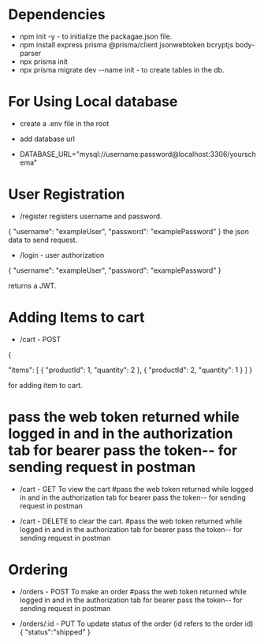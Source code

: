 # Dependencies
- npm init -y - to initialize the packagae.json file.
- npm install express prisma @prisma/client jsonwebtoken bcryptjs body-parser
- npx prisma init
- npx prisma migrate dev --name init - to create tables in the db.


# For Using Local database
- create a .env file in the root
- add database url

- DATABASE_URL="mysql://username:password@localhost:3306/yourschema"

# User Registration
- /register  registers username and password.


{
  "username": "exampleUser",
  "password": "examplePassword"
}
the json data to send request.

- /login - user authorization

{
  "username": "exampleUser",
  "password": "examplePassword"
}

returns a JWT.


# Adding Items to cart
- /cart - POST

{

  "items": [
    {
      "productId": 1,
      "quantity": 2
    },
    {
      "productId": 2,
      "quantity": 1
    }
  ]
}


for adding item to cart.
# pass the web token returned while logged in and in the authorization tab for bearer pass the token-- for sending request in postman


- /cart -  GET  To view the cart
#pass the web token returned while logged in and in the authorization tab for bearer pass the token-- for sending request in postman

- /cart - DELETE to clear the cart.
#pass the web token returned while logged in and in the authorization tab for bearer pass the token-- for sending request in postman


# Ordering
- /orders - POST  To make an order
 #pass the web token returned while logged in and in the authorization tab for bearer pass the token-- for sending request in postman

- /orders/:id - PUT  To update status of the order (id refers to the order id) 
 {
  "status":"shipped"
 }



